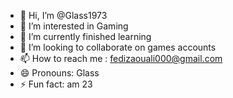 - 👋 Hi, I’m @Glass1973
- 👀 I’m interested in Gaming
- 🌱 I’m currently finished learning
- 💞️ I’m looking to collaborate on games accounts
- 📫 How to reach me : fedizaouali000@gmail.com
- 😄 Pronouns: Glass
- ⚡ Fun fact: am 23 

<!---
Glass1973/Glass1973 is a ✨ special ✨ repository because its `README.md` (this file) appears on your GitHub profile.
You can click the Preview link to take a look at your changes.
--->
